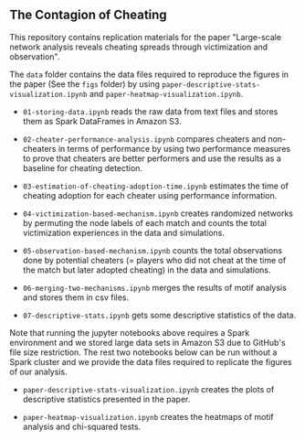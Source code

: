 The Contagion of Cheating
--------------

This repository contains replication materials for the paper "Large-scale network analysis reveals cheating spreads through victimization and observation".

The `data` folder contains the data files required to reproduce the figures in the paper (See the `figs` folder) by using `paper-descriptive-stats-visualization.ipynb` and `paper-heatmap-visualization.ipynb`.

- `01-storing-data.ipynb` reads the raw data from text files and stores them as Spark DataFrames in Amazon S3.

- `02-cheater-performance-analysis.ipynb` compares cheaters and non-cheaters in terms of performance by using two performance measures to prove that cheaters are better performers and use the results as a baseline for cheating detection.

- `03-estimation-of-cheating-adoption-time.ipynb` estimates the time of cheating adoption for each cheater using performance information.

- `04-victimization-based-mechanism.ipynb` creates randomized networks by permuting the node labels of each match and counts the total victimization experiences in the data and simulations.

- `05-observation-based-mechanism.ipynb` counts the total observations done by potential cheaters (= players who did not cheat at the time of the match but later adopted cheating) in the data and simulations.

- `06-merging-two-mechanisms.ipynb` merges the results of motif analysis and stores them in csv files.

- `07-descriptive-stats.ipynb` gets some descriptive statistics of the data.

Note that running the jupyter notebooks above requires a Spark environment and we stored large data sets in Amazon S3 due to GitHub's file size restriction. The rest two notebooks below can be run without a Spark cluster and we provide the data files required to replicate the figures of our analysis.

- `paper-descriptive-stats-visualization.ipynb` creates the plots of descriptive statistics presented in the paper.

- `paper-heatmap-visualization.ipynb` creates the heatmaps of motif analysis and chi-squared tests.

